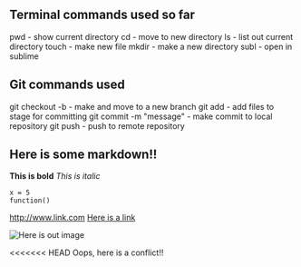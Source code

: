 ## Terminal commands used so far

pwd - show current directory
cd - move to new directory
ls - list out current directory
touch - make new file
mkdir - make a new directory
subl - open in sublime

## Git commands used

git checkout -b  - make and move to  a new branch
git add  - add files to stage for committing
git commit -m "message" - make commit to local repository
git push - push to remote repository


## Here is some markdown!!

**This is bold**
*This is italic*

```
x = 5
function()

```

http://www.link.com
[Here is a link](http://www.link.com)

![Here is out image](../imgs/screen-shot.png "Here is the image")

<<<<<<< HEAD
Oops, here is a conflict!!

